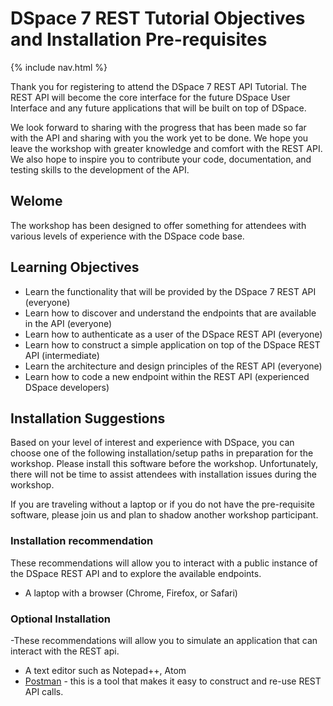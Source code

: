 # DSpace 7 REST Tutorial Objectives and Installation Pre-requisites

{% include nav.html %}

Thank you for registering to attend the DSpace 7 REST API Tutorial.  The REST API will become the core interface for the future DSpace User Interface and any future applications that will be built on top of DSpace.

We look forward to sharing with the progress that has been made so far with the API and sharing with you the work yet to be done.  We hope you leave the workshop with greater knowledge and comfort with the REST API.  We also hope to inspire you to contribute your code, documentation, and testing skills to the development of the API.

## Welome

The workshop has been designed to offer something for attendees with various levels of experience with the DSpace code base.  

## Learning Objectives
- Learn the functionality that will be provided by the DSpace 7 REST API (everyone)
- Learn how to discover and understand the endpoints that are available in the API (everyone)
- Learn how to authenticate as a user of the DSpace REST API (everyone)
- Learn how to construct a simple application on top of the DSpace REST API (intermediate)
- Learn the architecture and design principles of the REST API (everyone)
- Learn how to code a new endpoint within the REST API (experienced DSpace developers)

## Installation Suggestions

Based on your level of interest and experience with DSpace, you can choose one of the following installation/setup paths in preparation for the workshop.  Please install this software before the workshop.  Unfortunately, there will not be time to assist attendees with installation issues during the workshop.

If you are traveling without a laptop or if you do not have the pre-requisite software, please join us and plan to shadow another workshop participant.

### Installation recommendation
These recommendations will allow you to interact with a public instance of the DSpace REST API and to explore the available endpoints.
- A laptop with a browser (Chrome, Firefox, or Safari)

### Optional Installation
-These recommendations will allow you to simulate an application that can interact with the REST api.
- A text editor such as Notepad++, Atom
- [Postman](https://www.getpostman.com/apps) - this is a tool that makes it easy to construct and re-use REST API calls.
